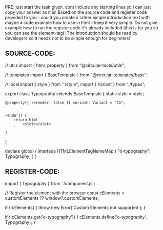 PRE: just start the task given, dont include any starting lines so I can just copy your answer as it is!
 Based on the source code and register code provided to you - could you create a rather simple introduction text with maybe a code example how to use in html - keep it very simple. Do not give example how to run the register code it's already included (this is for you so you can see the element-tag)! The introduction should be read by developers so it needs not to be simple enough for beginners!

## SOURCE-CODE:
// utils 
import { html, property } from "@circular-tools/utils";

// templates
import { BaseTemplate } from "@circular-templates/base";

// local 
import { style } from "./style";
import { Variant } from "./types";

export class Typography extends BaseTemplate {
    static style = style;

    @property({ rerender: false }) variant: Variant = "C3";


    render() {
        return html`
            <slot></slot>
        `
    }
}


declare global {
    interface HTMLElementTagNameMap {
        "o-typography": Typography;
    }
}
## REGISTER-CODE:
import { Typography } from './component.js';

// Register the element with the browser
const cElements = customElements ?? window?.customElements;

if (!cElements) {
  throw new Error('Custom Elements not supported');
}

if (!cElements.get('o-typography')) {
  cElements.define('o-typography', Typography);
}
